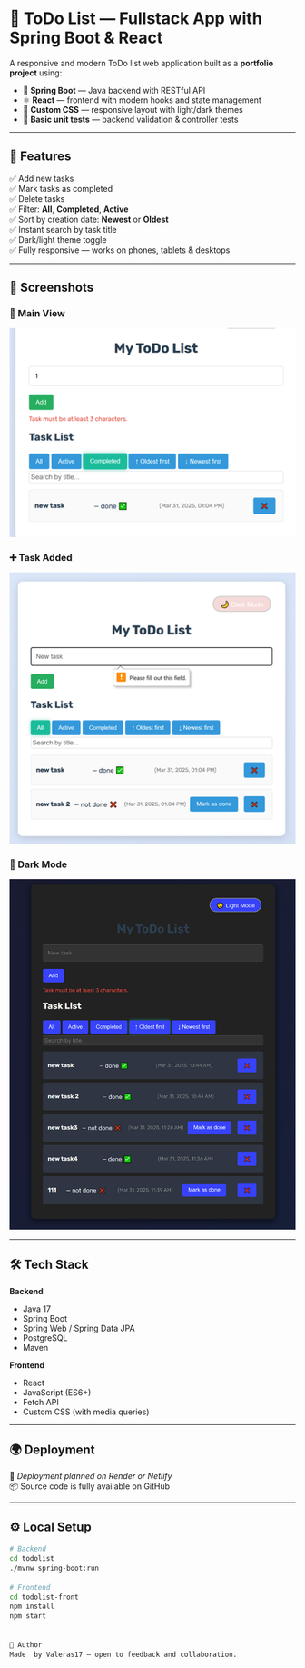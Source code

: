 # 📝 ToDo List — Fullstack App with Spring Boot & React

A responsive and modern ToDo list web application built as a **portfolio project** using:

- 🌱 **Spring Boot** — Java backend with RESTful API  
- ⚛️ **React** — frontend with modern hooks and state management  
- 🎨 **Custom CSS** — responsive layout with light/dark themes  
- 🧪 **Basic unit tests** — backend validation & controller tests

---

## 🚀 Features

✅ Add new tasks  
✅ Mark tasks as completed  
✅ Delete tasks  
✅ Filter: **All**, **Completed**, **Active**  
✅ Sort by creation date: **Newest** or **Oldest**  
✅ Instant search by task title  
✅ Dark/light theme toggle  
✅ Fully responsive — works on phones, tablets & desktops

---

## 📸 Screenshots

### 🧾 Main View
![Main view](todolist-front/screenshots/validation.png)

### ➕ Task Added
![Add task](todolist-front/screenshots/add-task.png)

### 🌙 Dark Mode
![Dark mode](todolist-front/screenshots/dark-mode.png)

---

## 🛠️ Tech Stack

**Backend**  
- Java 17  
- Spring Boot  
- Spring Web / Spring Data JPA  
- PostgreSQL  
- Maven

**Frontend**  
- React  
- JavaScript (ES6+)  
- Fetch API  
- Custom CSS (with media queries)

---

## 🌍 Deployment

🔧 *Deployment planned on Render or Netlify*  
📦 Source code is fully available on GitHub

---

## ⚙️ Local Setup

```bash
# Backend
cd todolist
./mvnw spring-boot:run

# Frontend
cd todolist-front
npm install
npm start


🙌 Author
Made  by Valeras17 — open to feedback and collaboration.
